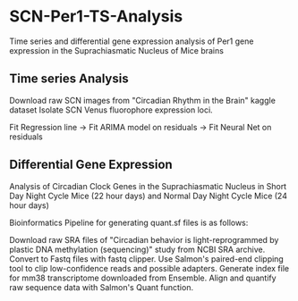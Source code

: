 # SCN-Per1-TS-Analysis
Time series and differential gene expression analysis of Per1 gene expression in the Suprachiasmatic Nucleus of Mice brains

## Time series Analysis 

Download raw SCN images from "Circadian Rhythm in the Brain" kaggle dataset
Isolate SCN Venus fluorophore expression loci.

Fit Regression line -> Fit ARIMA model on residuals -> Fit Neural Net on residuals

## Differential Gene Expression

Analysis of Circadian Clock Genes in the Suprachiasmatic Nucleus in Short Day Night Cycle Mice (22 hour days) and Normal Day Night Cycle Mice (24 hour days)

Bioinformatics Pipeline for generating quant.sf files is as follows:

Download raw SRA files of "Circadian behavior is light-reprogrammed by plastic DNA methylation (sequencing)" study from NCBI SRA archive.
Convert to Fastq files with fastq clipper.
Use Salmon's paired-end clipping tool to clip low-confidence reads and possible adapters.
Generate index file for mm38 transcriptome downloaded from Ensemble.
Align and quantify raw sequence data with Salmon's Quant function.
